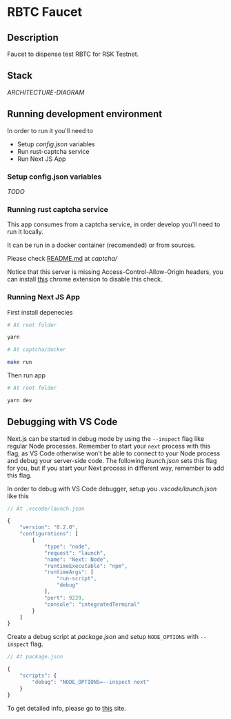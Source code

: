 # RBTC Faucet

## Description

Faucet to dispense test RBTC for RSK Testnet.

## Stack

*ARCHITECTURE-DIAGRAM*

## Running development environment

In order to run it you'll need to 

- Setup *config.json* variables
- Run rust-captcha service
- Run Next JS App


### Setup config.json variables

*TODO*

### Running rust captcha service

This app consumes from a captcha service, in order develop you'll need to run it locally.

It can be run in a docker container (recomended) or from sources. 

Please check [README.md](https://github.com/rootstock/rbtc-faucet/tree/master/captcha) at *captcha/*

Notice that this server is missing Access-Control-Allow-Origin headers, you can install [this](https://chrome.google.com/webstore/detail/allow-cors-access-control/lhobafahddgcelffkeicbaginigeejlf?hl=es) chrome extension to disable this check. 

### Running Next JS App

First install depenecies

```bash
# At root folder

yarn
```

```bash
# At captcha/docker

make run
```

Then run app 

```bash
# At root folder

yarn dev
```

## Debugging with VS Code

Next.js can be started in debug mode by using the `--inspect` flag like regular Node processes. Remember to start your `next` process with this flag, as VS Code otherwise won't be able to connect to your Node process and debug your server-side code. The following *launch.json* sets this flag for you, but if you start your Next process in different way, remember to add this flag.

In order to debug with VS Code debugger, setup you *.vscode/launch.json* like this

```js
// At .vscode/launch.json

{
    "version": "0.2.0",
    "configurations": [
        {
            "type": "node",
            "request": "launch",
            "name": "Next: Node",
            "runtimeExecutable": "npm",
            "runtimeArgs": [
                "run-script",
                "debug"
            ],
            "port": 9229,
            "console": "integratedTerminal"
        }
    ]
}
```

Create a debug script at *package.json* and setup `NODE_OPTIONS` with `--inspect` flag.

```js
// At package.json

{
    "scripts": {
        "debug": "NODE_OPTIONS=--inspect next"
    }
}
```

To get detailed info, please go to [this](https://github.com/microsoft/vscode-recipes/tree/master/Next-js) site.